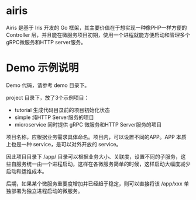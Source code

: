 # airis

Airis 是基于 Iris 开发的 Go 框架，其主要价值在于想实现一种像PHP一样方便的 Controller 层，并且能在微服务项目初期，使用一个进程就能方便启动和管理多个gRPC微服务和HTTP server服务。

# Demo 示例说明
Demo 代码，请参考 demo 目录下。

project 目录下，放了3个示例项目：
* tutorial  生成代码目录前的项目初始化状态
* simple 纯HTTP Server服务的项目
* microservice 同时提供 gRPC 微服务和HTTP Server服务的项目

项目名称，应根据业务需求具体命名。项目内，可以设置不同的APP。APP 本质上也是一种 service，是可以对外开放的 service。

因此项目目录下 /app/ 目录可以根据业务大小、关联度，设置不同的子服务，这些自服务统一由一个进程启动，这样在各微服务简单的时候，这样启动大幅度减少启动和运维成本。

后期，如果某个微服务重要度增加并已经趋于稳定，则可以直接将该 /app/xxx 单独部署为独立进程启动的微服务。